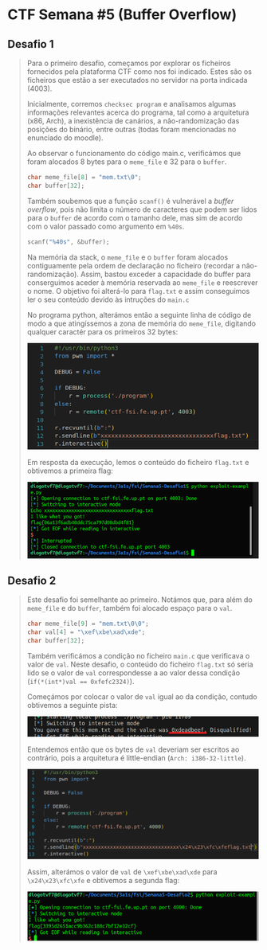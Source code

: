 # CTF Semana #5 (Buffer Overflow)

## Desafio 1

> Para o primeiro desafio, começamos por explorar os ficheiros fornecidos pela plataforma CTF como nos foi indicado. Estes são os ficheiros que estão a ser executados no servidor na porta indicada (4003).
>
> Inicialmente, corremos `checksec program` e analisamos algumas informações relevantes acerca do programa, tal como a arquitetura (x86, Arch), a inexistência de canários, a não-randomização das posições do binário, entre outras (todas foram mencionadas no enunciado do moodle).
>
> Ao observar o funcionamento do código main.c, verificámos que foram alocados 8 bytes para o `meme_file` e 32 para o `buffer`.
>
> ```c
> char meme_file[8] = "mem.txt\0";
> char buffer[32];
> ```
>
> Também soubemos que a função `scanf()` é vulnerável a _buffer overflow_, pois não limita o número de caracteres que podem ser lidos para o `buffer` de acordo com o tamanho dele, mas sim de acordo com o valor passado como argumento em `%40s`.
>
> ```c
> scanf("%40s", &buffer);
> ```
>
> Na memória da stack, o `meme_file` e o `buffer` foram alocados contiguamente pela ordem de declaração no ficheiro (recordar a não-randomização). Assim, bastou exceder a capacidade do buffer para conserguimos aceder à memória reservada ao `meme_file` e reescrever o nome. O objetivo foi alterá-lo para `flag.txt` e assim conseguimos ler o seu conteúdo devido às intruções do `main.c`
>
> No programa python, alterámos então a seguinte linha de código de modo a que atingíssemos a zona de memória do `meme_file`, digitando qualquer caractér para os primeiros 32 bytes:
>
> <img src="images/ctf5/program-flag1.png">
>
> Em resposta da execução, lemos o conteúdo do ficheiro `flag.txt` e obtivemos a primeira flag:
>
> <img src="images/ctf5/terminal-flag1.png">

## Desafio 2

> Este desafio foi semelhante ao primeiro. Notámos que, para além do `meme_file` e do `buffer`, também foi alocado espaço para o `val`.
>
> ```c
> char meme_file[9] = "mem.txt\0\0";
> char val[4] = "\xef\xbe\xad\xde";
> char buffer[32];
> ```
>
> Também verificámos a condição no ficheiro `main.c` que verificava o valor de `val`. Neste desafio, o conteúdo do ficheiro `flag.txt` só seria lido se o valor de `val` correspondesse a ao valor dessa condição (`if(*(int*)val == 0xfefc2324)`).
>
> Começámos por colocar o valor de `val` igual ao da condição, contudo obtivemos a seguinte pista:
>
> <img src="images/ctf5/terminal-pista.png">
>
> Entendemos então que os bytes de `val` deveriam ser escritos ao contrário, pois a arquitetura é little-endian (`Arch: i386-32-little`).
>
> <img src="images/ctf5/program-flag2.png">
>
> Assim, alterámos o valor de `val` de `\xef\xbe\xad\xde` para `\x24\x23\xfc\xfe` e obtivemos a segunda flag:
>
> <img src="images/ctf5/terminal-flag2.png">
